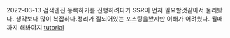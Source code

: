 2022-03-13
검색엔진 등록하기를 진행하려다가
SSR이 먼저 필요할것같아서 둘러봤다.
생각보다 많이 복잡하다.정리가 잘되어있는 포스팅을봤지만 이해가 어려웠다.
될때까지 해봐야지
[tutorial](https://zuminternet.github.io/vue-ssr/)